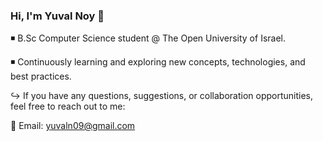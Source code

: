 ### Hi, I'm Yuval Noy 🦦

◾ B.Sc Computer Science student @ The Open University of Israel.

◾ Continuously learning and exploring new concepts, technologies, and best practices.

↪ If you have any questions, suggestions, or collaboration opportunities, feel free to reach out to me:

📧 Email: yuvaln09@gmail.com
